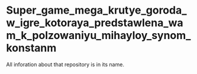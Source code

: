 # Super_game_mega_krutye_goroda_w_igre_kotoraya_predstawlena_wam_k_polzowaniyu_mihayloy_synom_konstanm
All inforation about that repository is in its name.
